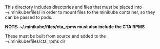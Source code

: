 This directory includes directories and files that must be placed into ~/.minikube/files/ in order to mount files to the minikube container, so they can be passed to pods.

**NOTE: ~/.minikube/files/cta_rpms must also include the CTA RPMS**

These must be built from source and added to the ~/.minikube/files/cta_rpms dir
